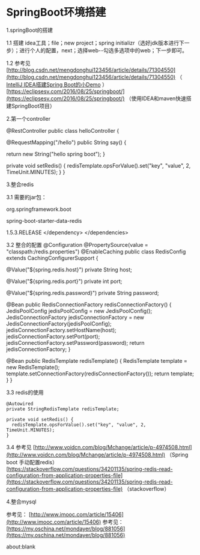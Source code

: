 # SpringBoot环境搭建

1.springBoot的搭建

1.1 搭建 idea工具；file；new project；spring initializr（选好jdk版本进行下一步）；进行个人的配置，next；选择web--勾选多选项中的web；下一步即可。

1.2 参考见 [http://blog.csdn.net/mengdonghui123456/article/details/71304550](http://blog.csdn.net/mengdonghui123456/article/details/71304550) （ [IntelliJ IDEA搭建Spring Boot的小Demo](http://blog.csdn.net/mengdonghui123456/article/details/71304550) ） [https://eclipsesv.com/2016/08/25/springboot/](https://eclipsesv.com/2016/08/25/springboot/) （使用IDEA和maven快速搭建SpringBoot项目）

2.第一个controller

@RestController public class helloController {

@RequestMapping\("/hello"\) public String say\(\) {

return new String\("hello spring boot"\); }

private void setRedis\(\) { redisTemplate.opsForValue\(\).set\("key", "value", 2, TimeUnit.MINUTES\); } }

3.整合redis

3.1 需要的jar包： 

org.springframework.boot

spring-boot-starter-data-redis

1.5.3.RELEASE &lt;/dependency&gt; &lt;/dependencies&gt;

3.2 整合的配置 @Configuration @PropertySource\(value = "classpath:/redis.properties"\) @EnableCaching public class RedisConfig extends CachingConfigurerSupport {

@Value\("${spring.redis.host}"\) private String host;

@Value\("${spring.redis.port}"\) private int port;

@Value\("${spring.redis.password}"\) private String password;

@Bean public RedisConnectionFactory redisConnectionFactory\(\) { JedisPoolConfig jedisPoolConfig = new JedisPoolConfig\(\); JedisConnectionFactory jedisConnectionFactory = new JedisConnectionFactory\(jedisPoolConfig\); jedisConnectionFactory.setHostName\(host\); jedisConnectionFactory.setPort\(port\); jedisConnectionFactory.setPassword\(password\); return jedisConnectionFactory; }

@Bean public RedisTemplate redisTemplate\(\) { RedisTemplate template = new RedisTemplate\(\); template.setConnectionFactory\(redisConnectionFactory\(\)\); return template; } }

3.3 redis的使用

```text
@Autowired
private StringRedisTemplate redisTemplate;

private void setRedis() {
  redisTemplate.opsForValue().set("key", "value", 2, TimeUnit.MINUTES);
}
```

3.4 参考见 [http://www.voidcn.com/blog/Mchange/article/p-4974508.html](http://www.voidcn.com/blog/Mchange/article/p-4974508.html) （Spring boot 手动配置redis） [https://stackoverflow.com/questions/34201135/spring-redis-read-configuration-from-application-properties-file](https://stackoverflow.com/questions/34201135/spring-redis-read-configuration-from-application-properties-file) （stackoverflow）

4.整合mysql

参考见： [http://www.imooc.com/article/15406](http://www.imooc.com/article/15406) 参考见： [https://my.oschina.net/mondayer/blog/881056](https://my.oschina.net/mondayer/blog/881056)

about:blank

